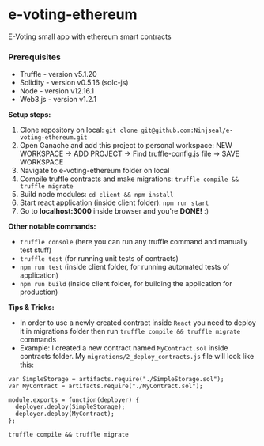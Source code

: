 # e-voting-ethereum
E-Voting small app with ethereum smart contracts

### Prerequisites

* Truffle - version v5.1.20
* Solidity - version v0.5.16 (solc-js)
* Node - version v12.16.1
* Web3.js - version v1.2.1

<strong> Setup steps: </strong>
1. Clone repository on local: 
    `git clone git@github.com:Ninjseal/e-voting-ethereum.git`
2. Open Ganache and add this project to personal workspace:
    NEW WORKSPACE -> ADD PROJECT -> Find truffle-config.js file -> SAVE WORKSPACE
3. Navigate to e-voting-ethereum folder on local
4. Compile truffle contracts and make migrations:
    `truffle compile && truffle migrate`
5. Build node modules:
    `cd client && npm install`
6. Start react application (inside client folder):
    `npm run start`
7. Go to <strong>localhost:3000</strong> inside browser and you're <strong>DONE!</strong> :)


<strong> Other notable commands: </strong>
  - `truffle console` (here you can run any truffle command and manually test stuff)
  - `truffle test` (for running unit tests of contracts)
  - `npm run test` (inside client folder, for running automated tests of application)
  - `npm run build` (inside client folder, for building the application for production)
  
<strong> Tips & Tricks: </strong>
  - In order to use a newly created contract inside `React` you need to deploy it in migrations folder then run `truffle compile && truffle migrate` commands
  - Example:
  I created a new contract named `MyContract.sol` inside contracts folder. My `migrations/2_deploy_contracts.js` file will look like this:
  ```
  var SimpleStorage = artifacts.require("./SimpleStorage.sol");
  var MyContract = artifacts.require("./MyContract.sol");

  module.exports = function(deployer) {
    deployer.deploy(SimpleStorage);
    deployer.deploy(MyContract);
  };
  ```
  `truffle compile && truffle migrate`
